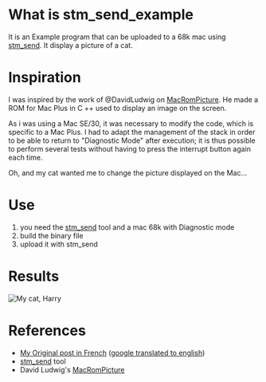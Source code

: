 # What is stm_send_example
It is an Example program that can be uploaded to a 68k mac using [stm_send](https://github.com/tscolan/stm_send). It display a picture of a cat.

# Inspiration
I was inspired by the work of @DavidLudwig on [MacRomPicture](https://github.com/DavidLudwig/MacRomPicture). He made a ROM for Mac Plus in C ++ used to display an image on the screen.

As i was using a Mac SE/30, it was necessary to modify the code, which is specific to a Mac Plus. I had to adapt the management of the stack in order to be able to return to "Diagnostic Mode" after execution; it is thus possible to perform several tests without having to press the interrupt button again each time.

Oh, and my cat wanted me to change the picture displayed on the Mac...

# Use
1. you need the [stm_send](https://github.com/tscolan/stm_send) tool and a mac 68k with Diagnostic mode
2. build the binary file
3. upload it with stm_send

# Results
![My cat, Harry](https://www-scolan-net.translate.goog/wp-content/uploads/2021/10/20211008_174800-scaled.jpg)

# References
- [My Original post in French](https://www.scolan.net/utilisation-du-diagnostic-mode-sur-macintosh-se-30/) ([google translated to english](https://www-scolan-net.translate.goog/utilisation-du-diagnostic-mode-sur-macintosh-se-30/?_x_tr_sl=fr&_x_tr_tl=en))
- [stm_send](https://github.com/tscolan/stm_send) tool
- David Ludwig's [MacRomPicture](https://github.com/DavidLudwig/MacRomPicture)

